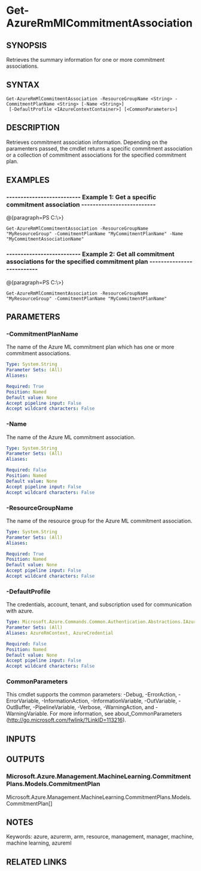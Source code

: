 ﻿---
external help file: Microsoft.Azure.Commands.MachineLearning.dll-Help.xml
Module Name: AzureRM.MachineLearning
online version:
schema: 2.0.0
content_git_url: https://github.com/Azure/azure-powershell/blob/preview/src/ResourceManager/MachineLearning/Commands.MachineLearning/help/Get-AzureRmMlCommitmentAssociation.md
original_content_git_url: https://github.com/Azure/azure-powershell/blob/preview/src/ResourceManager/MachineLearning/Commands.MachineLearning/help/Get-AzureRmMlCommitmentAssociation.md
---

# Get-AzureRmMlCommitmentAssociation

## SYNOPSIS
Retrieves the summary information for one or more commitment associations.

## SYNTAX

```
Get-AzureRmMlCommitmentAssociation -ResourceGroupName <String> -CommitmentPlanName <String> [-Name <String>]
 [-DefaultProfile <IAzureContextContainer>] [<CommonParameters>]
```

## DESCRIPTION
Retrieves commitment association information.
Depending on the paramenters passed, the cmdlet returns a specific commitment association or a collection of commitment associations for the specified commitment plan.

## EXAMPLES

### --------------------------  Example 1: Get a specific commitment association  --------------------------
@{paragraph=PS C:\\\>}





```
Get-AzureRmMlCommitmentAssociation -ResourceGroupName "MyResourceGroup" -CommitmentPlanName "MyCommitmentPlanName" -Name "MyCommitmentAssociationName"
```

### --------------------------  Example 2: Get all commitment associations for the specified commitment plan  --------------------------
@{paragraph=PS C:\\\>}





```
Get-AzureRmMlCommitmentAssociation -ResourceGroupName "MyResourceGroup" -CommitmentPlanName "MyCommitmentPlanName"
```

## PARAMETERS

### -CommitmentPlanName
The name of the Azure ML commitment plan which has one or more commitment associations.

```yaml
Type: System.String
Parameter Sets: (All)
Aliases: 

Required: True
Position: Named
Default value: None
Accept pipeline input: False
Accept wildcard characters: False
```

### -Name
The name of the Azure ML commitment association.

```yaml
Type: System.String
Parameter Sets: (All)
Aliases: 

Required: False
Position: Named
Default value: None
Accept pipeline input: False
Accept wildcard characters: False
```

### -ResourceGroupName
The name of the resource group for the Azure ML commitment association.

```yaml
Type: System.String
Parameter Sets: (All)
Aliases: 

Required: True
Position: Named
Default value: None
Accept pipeline input: False
Accept wildcard characters: False
```

### -DefaultProfile
The credentials, account, tenant, and subscription used for communication with azure.

```yaml
Type: Microsoft.Azure.Commands.Common.Authentication.Abstractions.IAzureContextContainer
Parameter Sets: (All)
Aliases: AzureRmContext, AzureCredential

Required: False
Position: Named
Default value: None
Accept pipeline input: False
Accept wildcard characters: False
```

### CommonParameters
This cmdlet supports the common parameters: -Debug, -ErrorAction, -ErrorVariable, -InformationAction, -InformationVariable, -OutVariable, -OutBuffer, -PipelineVariable, -Verbose, -WarningAction, and -WarningVariable. For more information, see about_CommonParameters (http://go.microsoft.com/fwlink/?LinkID=113216).

## INPUTS

## OUTPUTS

### Microsoft.Azure.Management.MachineLearning.CommitmentPlans.Models.CommitmentPlan
Microsoft.Azure.Management.MachineLearning.CommitmentPlans.Models.CommitmentPlan[]

## NOTES
Keywords: azure, azurerm, arm, resource, management, manager, machine, machine learning, azureml

## RELATED LINKS

